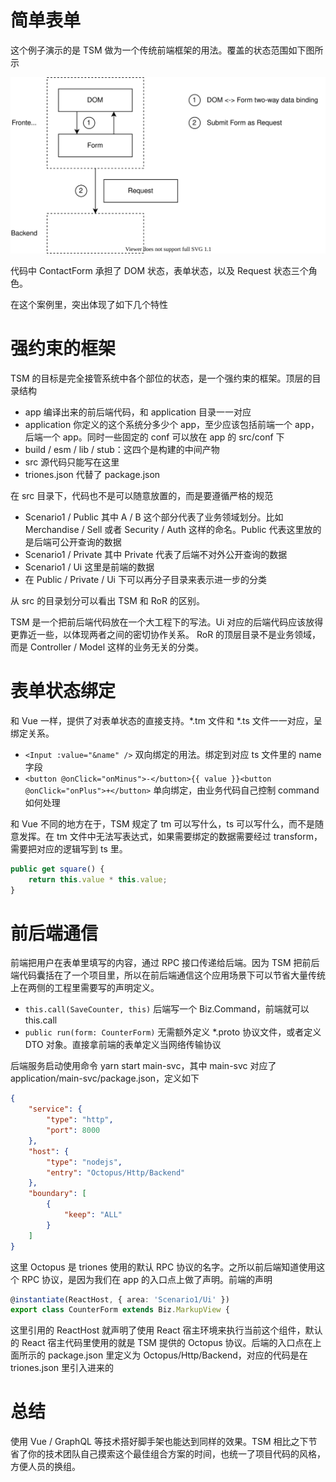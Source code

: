 # 简单表单

这个例子演示的是 TSM 做为一个传统前端框架的用法。覆盖的状态范围如下图所示

![state](./states.drawio.svg)


代码中 ContactForm 承担了 DOM 状态，表单状态，以及 Request 状态三个角色。

在这个案例里，突出体现了如下几个特性

# 强约束的框架

TSM 的目标是完全接管系统中各个部位的状态，是一个强约束的框架。顶层的目录结构

* app 编译出来的前后端代码，和 application 目录一一对应
* application 你定义的这个系统分多少个 app，至少应该包括前端一个 app，后端一个 app。同时一些固定的 conf 可以放在 app 的 src/conf 下
* build / esm / lib / stub：这四个是构建的中间产物
* src 源代码只能写在这里
* triones.json 代替了 package.json

在 src 目录下，代码也不是可以随意放置的，而是要遵循严格的规范

* Scenario1 / Public 其中 A / B 这个部分代表了业务领域划分。比如 Merchandise / Sell 或者 Security / Auth 这样的命名。Public 代表这里放的是后端可公开查询的数据
* Scenario1 / Private 其中 Private 代表了后端不对外公开查询的数据
* Scenario1 / Ui 这里是前端的数据
* 在 Public / Private / Ui 下可以再分子目录来表示进一步的分类

从 src 的目录划分可以看出 TSM 和 RoR 的区别。

TSM 是一个把前后端代码放在一个大工程下的写法。Ui 对应的后端代码应该放得更靠近一些，以体现两者之间的密切协作关系。
RoR 的顶层目录不是业务领域，而是 Controller / Model 这样的业务无关的分类。

# 表单状态绑定

和 Vue 一样，提供了对表单状态的直接支持。*.tm 文件和 *.ts 文件一一对应，呈绑定关系。

* `<Input :value="&name" />` 双向绑定的用法。绑定到对应 ts 文件里的 name 字段
* `<button @onClick="onMinus">-</button>{{ value }}<button @onClick="onPlus">+</button>` 单向绑定，由业务代码自己控制 command 如何处理

和 Vue 不同的地方在于，TSM 规定了 tm 可以写什么，ts 可以写什么，而不是随意发挥。在 tm 文件中无法写表达式，如果需要绑定的数据需要经过 transform，需要把对应的逻辑写到 ts 里。


```ts
public get square() {
    return this.value * this.value;
}
```

# 前后端通信

前端把用户在表单里填写的内容，通过 RPC 接口传递给后端。因为 TSM 把前后端代码囊括在了一个项目里，所以在前后端通信这个应用场景下可以节省大量传统上在两侧的工程里需要写的声明定义。

* `this.call(SaveCounter, this)` 后端写一个 Biz.Command，前端就可以 this.call
* `public run(form: CounterForm)` 无需额外定义 *.proto 协议文件，或者定义 DTO 对象。直接拿前端的表单定义当网络传输协议

后端服务启动使用命令 yarn start main-svc，其中 main-svc 对应了 application/main-svc/package.json，定义如下

```json
{
    "service": {
        "type": "http",
        "port": 8000
    },
    "host": {
        "type": "nodejs",
        "entry": "Octopus/Http/Backend"
    },
    "boundary": [
        {
            "keep": "ALL"
        }
    ]
}
```

这里 Octopus 是 triones 使用的默认 RPC 协议的名字。之所以前后端知道使用这个 RPC 协议，是因为我们在 app 的入口点上做了声明。前端的声明

```ts
@instantiate(ReactHost, { area: 'Scenario1/Ui' })
export class CounterForm extends Biz.MarkupView {
```

这里引用的 ReactHost 就声明了使用 React 宿主环境来执行当前这个组件，默认的 React 宿主代码里使用的就是 TSM 提供的 Octopus 协议。后端的入口点在上面所示的 package.json 里定义为 Octopus/Http/Backend，对应的代码是在 triones.json 里引入进来的

# 总结

使用 Vue / GraphQL 等技术搭好脚手架也能达到同样的效果。TSM 相比之下节省了你的技术团队自己摸索这个最佳组合方案的时间，也统一了项目代码的风格，方便人员的换组。